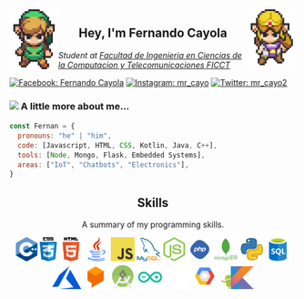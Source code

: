 <img align='left' src='https://github.com/fernanCayoC/fernanCayoC/blob/main/sprites/LinkFront_Beat.gif' width='17%'>  
<img align='right' src='https://github.com/fernanCayoC/fernanCayoC/blob/main/sprites/zelda.gif' width='17%'>  
<h2 align="center"> Hey, I'm Fernando Cayola  </h2>
<p><em>Student at  <a href="https://www.facebook.com/FICCTUAGRMOFICIAL"> Facultad de Ingenieria en Ciencias de la Computacion y Telecomunicaciones FICCT</a>
</em></p>

[![Facebook: Fernando Cayola](https://img.shields.io/badge/-@Fernando-1ca0f1?style=social&logo=Facebook)](https://www.facebook.com/profile.php?id=100007576156975)
[![Instagram: mr_cayo](https://img.shields.io/badge/-@mr_cayo-1ca0f1?style=social&logo=instagram)](https://www.instagram.com/mr_cayo/?hl=es)
[![Twitter: mr_cayo2](https://img.shields.io/badge/-@fernanCayoC-1ca0f1?style=social&logo=twitter)](https://twitter.com/fernanCayoC)

### <img src="https://media.giphy.com/media/XabhIre57HUM8/giphy.gif" width="80">  A little more about me... 
 
```javascript
const Fernan = {
  pronouns: "he" | "him",
  code: [Javascript, HTML, CSS, Kotlin, Java, C++], 
  tools: [Node, Mongo, Flask, Embedded Systems],
  areas: ["IoT", "Chatbots", "Electronics"],
}
```
<h2 align="center">Skills</h2>
<p align="center">A summary of my programming skills.</p>

<p align="center">
  <img src='https://github.com/fernanCayoC/fernanCayoC/blob/main/skills/cpp.png' height='42px'/>
  <img src='https://github.com/fernanCayoC/fernanCayoC/blob/main/skills/css.png' height='42px'/>
  <img src='https://github.com/fernanCayoC/fernanCayoC/blob/main/skills/html.png' height='42px'/>
  <img src='https://github.com/fernanCayoC/fernanCayoC/blob/main/skills/java.png' height='42px'/>
  <img src='https://github.com/fernanCayoC/fernanCayoC/blob/main/skills/javascript.jpg' height='42px'/>
  <img src='https://github.com/fernanCayoC/fernanCayoC/blob/main/skills/mysql.png' height='42px'/>
  <img src='https://github.com/fernanCayoC/fernanCayoC/blob/main/skills/nodejs.png' height='42px'/>
  <img src='https://github.com/fernanCayoC/fernanCayoC/blob/main/skills/php.png' height='42px'/>
  <img src='https://github.com/fernanCayoC/fernanCayoC/blob/main/skills/mongo.png' height='42px'/>
  <img src='https://github.com/fernanCayoC/fernanCayoC/blob/main/skills/python.png' height='42px'/>
  <img src='https://github.com/fernanCayoC/fernanCayoC/blob/main/skills/sql.png' height='42px'/>
  <img src='https://github.com/fernanCayoC/fernanCayoC/blob/main/skills/pngwing.com.png' height='40px'/>
  <img src='https://github.com/fernanCayoC/fernanCayoC/blob/main/skills/Dialogflow.pnp.png' height='42px'/>
  <img src='https://github.com/fernanCayoC/fernanCayoC/blob/main/skills/Android%20Studio.png' height='42px'/>
  <img src='https://github.com/fernanCayoC/fernanCayoC/blob/main/skills/Arduino.png' height='42px'/>
  <img src='https://github.com/fernanCayoC/fernanCayoC/blob/main/skills/Github.png' height='42px'/>
  <img src='https://github.com/fernanCayoC/fernanCayoC/blob/main/skills/Google%20Cloud.png' height='46px'/>
  <img src='https://github.com/fernanCayoC/fernanCayoC/blob/main/skills/Kotlin.png' height='40px'/>
</p>
